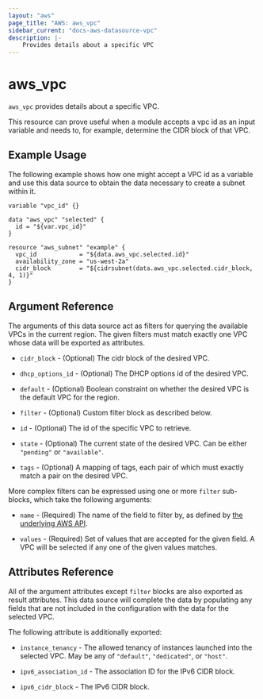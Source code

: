 ```yaml
---
layout: "aws"
page_title: "AWS: aws_vpc"
sidebar_current: "docs-aws-datasource-vpc"
description: |-
    Provides details about a specific VPC
---
```


# aws\_vpc

`aws_vpc` provides details about a specific VPC.

This resource can prove useful when a module accepts a vpc id as
an input variable and needs to, for example, determine the CIDR block of that
VPC.

## Example Usage

The following example shows how one might accept a VPC id as a variable
and use this data source to obtain the data necessary to create a subnet
within it.

```
variable "vpc_id" {}

data "aws_vpc" "selected" {
  id = "${var.vpc_id}"
}

resource "aws_subnet" "example" {
  vpc_id            = "${data.aws_vpc.selected.id}"
  availability_zone = "us-west-2a"
  cidr_block        = "${cidrsubnet(data.aws_vpc.selected.cidr_block, 4, 1)}"
}
```

## Argument Reference

The arguments of this data source act as filters for querying the available
VPCs in the current region. The given filters must match exactly one
VPC whose data will be exported as attributes.

* `cidr_block` - (Optional) The cidr block of the desired VPC.

* `dhcp_options_id` - (Optional) The DHCP options id of the desired VPC.

* `default` - (Optional) Boolean constraint on whether the desired VPC is
  the default VPC for the region.

* `filter` - (Optional) Custom filter block as described below.

* `id` - (Optional) The id of the specific VPC to retrieve.

* `state` - (Optional) The current state of the desired VPC.
  Can be either `"pending"` or `"available"`.

* `tags` - (Optional) A mapping of tags, each pair of which must exactly match
  a pair on the desired VPC.

More complex filters can be expressed using one or more `filter` sub-blocks,
which take the following arguments:

* `name` - (Required) The name of the field to filter by, as defined by
  [the underlying AWS API](http://docs.aws.amazon.com/AWSEC2/latest/APIReference/API_DescribeVpcs.html).

* `values` - (Required) Set of values that are accepted for the given field.
  A VPC will be selected if any one of the given values matches.

## Attributes Reference

All of the argument attributes except `filter` blocks are also exported as
result attributes. This data source will complete the data by populating
any fields that are not included in the configuration with the data for
the selected VPC.

The following attribute is additionally exported:

* `instance_tenancy` - The allowed tenancy of instances launched into the
  selected VPC. May be any of `"default"`, `"dedicated"`, or `"host"`.

* `ipv6_association_id` - The association ID for the IPv6 CIDR block.

* `ipv6_cidr_block` - The IPv6 CIDR block.
